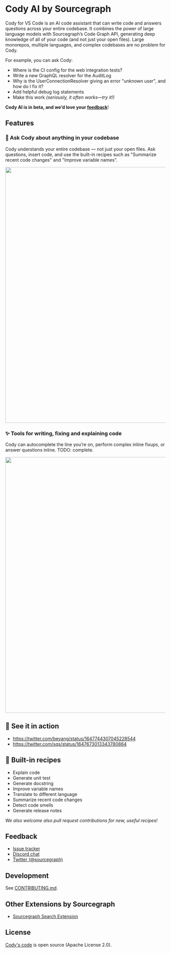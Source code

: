 # Cody AI by Sourcegraph

Cody for VS Code is an AI code assistant that can write code and answers questions across your entire codebase. It combines the power of large language models with Sourcegraph’s Code Graph API, generating deep knowledge of all of your code (and not just your open files). Large monorepos, multiple languages, and complex codebases are no problem for Cody.

For example, you can ask Cody:
- Where is the CI config for the web integration tests?
- Write a new GraphQL resolver for the AuditLog
- Why is the UserConnectionResolver giving an error "unknown user", and how do I fix it?
- Add helpful debug log statements
- Make this work _(seriously, it often works—try it!)_

 **Cody AI is in beta, and we’d love your [feedback](#feedback)**!

## Features

### 🤖 Ask Cody about anything in your codebase

Cody understands your entire codebase — not just your open files. Ask questions, insert code, and use the built-in recipes such as "Summarize recent code changes" and "Improve variable names".

<img src="walkthroughs/media/cody-ask.gif" width="800">

### ✨ Tools for writing, fixing and explaining code

Cody can autocomplete the line you’re on, perform complex inline fixups, or answer questions inline. TODO: complete.

<img src="walkthroughs/media/cody-fixup.gif" width="800">

## 🍿 See it in action

- https://twitter.com/beyang/status/1647744307045228544
- https://twitter.com/sqs/status/1647673013343780864

## 🍳 Built-in recipes

- Explain code
- Generate unit test
- Generate docstring
- Improve variable names
- Translate to different language
- Summarize recent code changes
- Detect code smells
- Generate release notes

_We also welcome also pull request contributions for new, useful recipes!_

## Feedback

- [Issue tracker](https://github.com/sourcegraph/sourcegraph/issues)
- [Discord chat](https://discord.gg/s2qDtYGnAE)
- [Twitter (@sourcegraph)](https://twitter.com/sourcegraph)

## Development

See [CONTRIBUTING.md](./CONTRIBUTING.md).

## Other Extensions by Sourcegraph

* [Sourcegraph Search Extension](https://marketplace.visualstudio.com/items?itemName=sourcegraph.sourcegraph)

## License

[Cody's code](https://sourcegraph.com/github.com/sourcegraph/sourcegraph/-/tree/client/cody) is open source (Apache License 2.0).
